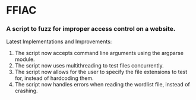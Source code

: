 # FFIAC
### A script to fuzz for improper access control on a website.
Latest Implementations and Improvements:
1. The script now accepts command line arguments using the argparse module.
2. The script now uses multithreading to test files concurrently.
3. The script now allows for the user to specify the file extensions to test for, instead of hardcoding them.
4. The script now handles errors when reading the wordlist file, instead of crashing.

